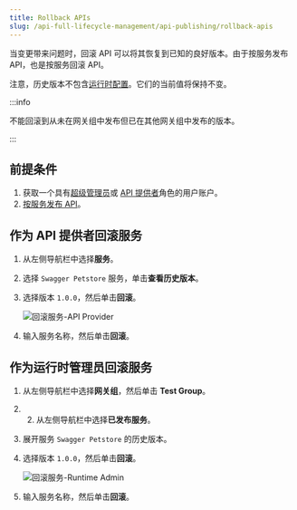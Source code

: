 ```yaml
---
title: Rollback APIs
slug: /api-full-lifecycle-management/api-publishing/rollback-apis
---
```


当变更带来问题时，回滚 API 可以将其恢复到已知的良好版本。由于按服务发布 API，也是按服务回滚 API。

注意，历史版本不包含[运行时配置](../../key-concepts/services.md)。它们的当前值将保持不变。

:::info

不能回滚到从未在网关组中发布但已在其他网关组中发布的版本。

:::

## 前提条件

1. 获取一个具有[超级管理员](../../administration/role-based-access-control.md#超级管理员)或 [API 提供者](../../administration/role-based-access-control.md#API提供者)角色的用户账户。
2. [按服务发布 API](../api-publishing/publish-apis-by-service.md)。

## 作为 API 提供者回滚服务

1. 从左侧导航栏中选择**服务**。

2. 选择 `Swagger Petstore` 服务，单击**查看历史版本**。

3. 选择版本 `1.0.0`，然后单击**回滚**。

    ![回滚服务-API Provider](https://static.apiseven.com/uploads/2023/12/08/dNNS4fIS_rollback-service-as-api-provider_zh.png)

4. 输入服务名称，然后单击**回滚**。

## 作为运行时管理员回滚服务

1. 从左侧导航栏中选择**网关组**，然后单击 **Test Group**。
2. 2. 从左侧导航栏中选择**已发布服务**。
3. 展开服务 `Swagger Petstore` 的历史版本。
4. 选择版本 `1.0.0`，然后单击**回滚**。

    ![回滚服务-Runtime Admin](https://static.apiseven.com/uploads/2023/12/08/gCeuIm1f_rollback-service-runtime-admin_zh.png)

5. 输入服务名称，然后单击**回滚**。